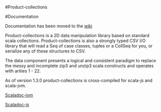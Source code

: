 #Product-collections

#Documentation

Documentation has been moved to the [wiki](https://github.com/marklister/product-collections/wiki)

Product-collections is a 2D data manipulation library based on standard scala collections.  Product-collections is also a
strongly typed CSV I/O library that will read a Seq of case classes, tuples or a CollSeq for you, or serialize any of
these structures to CSV.

The data component presents a logical and consistent paradigm to replace the messy and incomplete zip3 and unzip3
scala constructs and operates with arities 1 - 22.

As of version 1.3.0 product-collections is cross-compiled for scala-js and scala-jvm.

[Scaladoc-jvm](http://marklister.github.io/product-collections/jvm/target/scala-2.11/api/#com.github.marklister.collections.package)


[Scaladoc-js](http://marklister.github.io/product-collections/js/target/scala-2.11/api/#com.github.marklister.collections.package) 